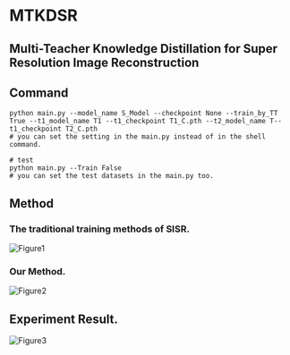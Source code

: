 # MTKDSR

## Multi-Teacher Knowledge Distillation for Super Resolution Image Reconstruction 

## Command

```shell
python main.py --model_name S_Model --checkpoint None --train_by_TT True --t1_model_name T1 --t1_checkpoint T1_C.pth --t2_model_name T--t1_checkpoint T2_C.pth 
# you can set the setting in the main.py instead of in the shell command.

# test
python main.py --Train False
# you can set the test datasets in the main.py too.
```

## Method

### The traditional training methods of SISR. 

![Figure1](https://user-images.githubusercontent.com/37239596/169652716-e74f988e-f2b4-4d14-9317-882f56a5e92b.png)

### Our Method.
![Figure2](https://user-images.githubusercontent.com/37239596/169652762-e1ad5a84-ece4-40b4-babc-8ae2042e6131.png)

## Experiment Result.
![Figure3](https://user-images.githubusercontent.com/37239596/169652802-6b2df774-095d-4b1b-a742-8bbcb3b6841d.png)
